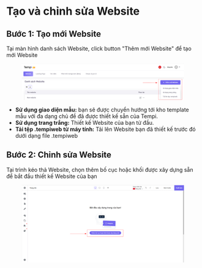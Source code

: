 # Tạo và chỉnh sửa Website

## Bước 1: Tạo mới Website

Tại màn hình danh sách Website, click button "Thêm mới Website" để tạo mới Website

<figure><img src="../.gitbook/assets/image (3).png" alt=""><figcaption></figcaption></figure>

* **Sử dụng giao diện mẫu:** bạn sẽ được chuyển hướng tới kho template mẫu với đa dạng chủ đề đã được thiết kế sẵn của Tempi.
* **Sử dụng trang trắng:** Thiết kế Website của bạn từ đầu.
* **Tải tệp .tempiweb từ máy tính:** Tải lên Website bạn đã thiết kế trước đó dưới dạng file .tempiweb

## Bước 2: Chỉnh sửa Website

Tại trình kéo thả Website, chọn thêm bố cục hoặc khối được xây dựng sẵn để bắt đầu thiết kế Website của bạn

<figure><img src="../.gitbook/assets/image (1) (1) (1).png" alt=""><figcaption></figcaption></figure>
